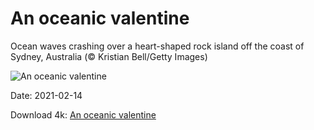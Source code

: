 # An oceanic valentine

Ocean waves crashing over a heart-shaped rock island off the coast of Sydney, Australia (© Kristian Bell/Getty Images)

![An oceanic valentine](https://bing.com/th?id=OHR.OceanHeart_EN-US5478049854_UHD.jpg&rf=LaDigue_UHD.jpg&pid=hp&w=1024&h=576)

Date: 2021-02-14

Download 4k: [An oceanic valentine](https://bing.com/th?id=OHR.OceanHeart_EN-US5478049854_UHD.jpg&rf=LaDigue_UHD.jpg&pid=hp&w=3840&h=2160)

